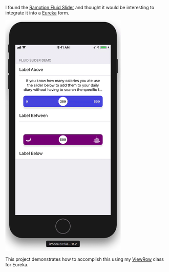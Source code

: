 I found the [Ramotion Fluid Slider](https://github.com/Ramotion/fluid-slider) and thought it would be interesting to integrate it into a [Eureka](https://eurekacommunity.github.io) form.

![Screenshot](https://github.com/alldritt/EurekaFluidSlider/blob/master/Screenshot.gif?raw=true)

This project demonstrates how to accomplish this using my [ViewRow](https://github.com/EurekaCommunity/ViewRow) class for Eureka.
